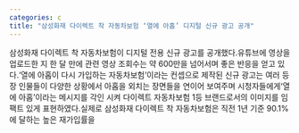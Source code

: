 ```yaml
---
categories: c
title: "삼성화재 다이렉트 착 자동차보험 ‘열에 아홉’ 디지털 신규 광고 공개"
---
```

삼성화재 다이렉트 착 자동차보험이 디지털 전용 신규 광고를 공개했다.유튜브에 영상을 업로드한 지 한 달 만에 관련 영상 조회수는 약 600만을 넘어서며 좋은 반응을 얻고 있다.‘열에 아홉이 다시 가입하는 자동차보험’이라는 컨셉으로 제작된 신규 광고는 여러 등장 인물들이 다양한 상황에서 아홉을 외치는 장면들을 연이어 보여주며 시청자들에게‘열에 아홉’이라는 메시지를 각인 시켜 다이렉트 자동차보험 1등 브랜드로서의 이미지를 임팩트 있게 표현하였다.실제로 삼성화재 다이렉트 착 자동차보험은 직전 1년 기준 90.1%에 달하는 높은 재가입률을